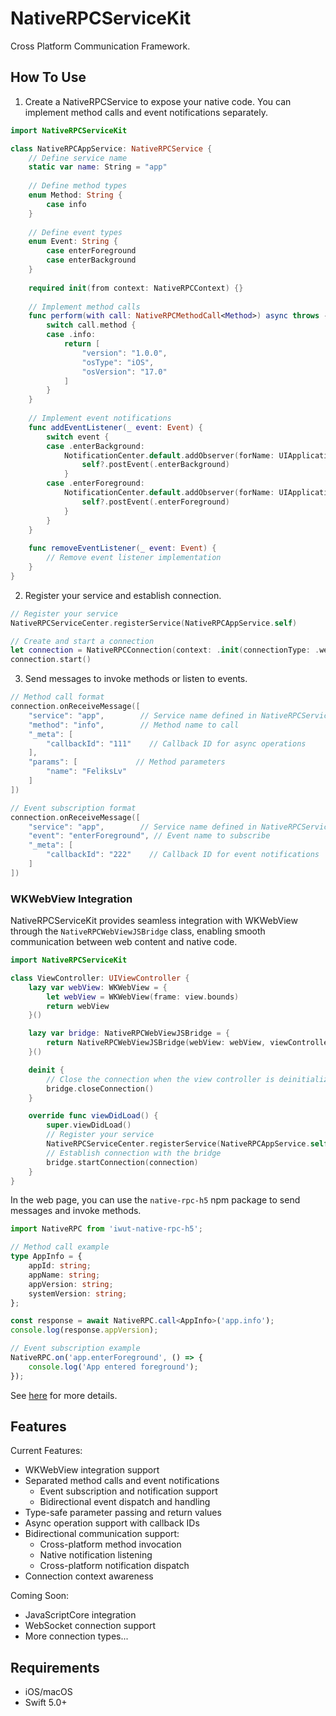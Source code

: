 # NativeRPCServiceKit

Cross Platform Communication Framework.

## How To Use

1. Create a NativeRPCService to expose your native code. You can implement method calls and event notifications separately.

```swift
import NativeRPCServiceKit

class NativeRPCAppService: NativeRPCService {
    // Define service name
    static var name: String = "app"
    
    // Define method types
    enum Method: String {
        case info
    }
    
    // Define event types
    enum Event: String {
        case enterForeground
        case enterBackground
    }
    
    required init(from context: NativeRPCContext) {}
    
    // Implement method calls
    func perform(with call: NativeRPCMethodCall<Method>) async throws -> NativeRPCResponseData? {
        switch call.method {
        case .info:
            return [
                "version": "1.0.0",
                "osType": "iOS",
                "osVersion": "17.0"
            ]
        }
    }
    
    // Implement event notifications
    func addEventListener(_ event: Event) {
        switch event {
        case .enterBackground:
            NotificationCenter.default.addObserver(forName: UIApplication.didEnterBackgroundNotification, object: nil, queue: nil) { [weak self] _ in
                self?.postEvent(.enterBackground)
            }
        case .enterForeground:
            NotificationCenter.default.addObserver(forName: UIApplication.willEnterForegroundNotification, object: nil, queue: nil) { [weak self] _ in
                self?.postEvent(.enterForeground)
            }
        }
    }
    
    func removeEventListener(_ event: Event) {
        // Remove event listener implementation
    }
}
```

2. Register your service and establish connection.

```swift
// Register your service
NativeRPCServiceCenter.registerService(NativeRPCAppService.self)

// Create and start a connection
let connection = NativeRPCConnection(context: .init(connectionType: .webSocket))
connection.start()
```

3. Send messages to invoke methods or listen to events.

```swift
// Method call format
connection.onReceiveMessage([
    "service": "app",        // Service name defined in NativeRPCService
    "method": "info",        // Method name to call
    "_meta": [
        "callbackId": "111"    // Callback ID for async operations
    ],
    "params": [             // Method parameters
        "name": "FeliksLv"
    ]
])

// Event subscription format
connection.onReceiveMessage([
    "service": "app",        // Service name defined in NativeRPCService
    "event": "enterForeground", // Event name to subscribe
    "_meta": [
        "callbackId": "222"    // Callback ID for event notifications
    ]
])
```

### WKWebView Integration

NativeRPCServiceKit provides seamless integration with WKWebView through the `NativeRPCWebViewJSBridge` class, enabling smooth communication between web content and native code.

```swift
import NativeRPCServiceKit

class ViewController: UIViewController {
    lazy var webView: WKWebView = {
        let webView = WKWebView(frame: view.bounds)
        return webView
    }()

    lazy var bridge: NativeRPCWebViewJSBridge = {
        return NativeRPCWebViewJSBridge(webView: webView, viewController: self)
    }()

    deinit {
        // Close the connection when the view controller is deinitialized
        bridge.closeConnection()
    }

    override func viewDidLoad() {
        super.viewDidLoad()
        // Register your service
        NativeRPCServiceCenter.registerService(NativeRPCAppService.self)
        // Establish connection with the bridge
        bridge.startConnection(connection)
    }
}
```

In the web page, you can use the `native-rpc-h5` npm package to send messages and invoke methods.

```ts
import NativeRPC from 'iwut-native-rpc-h5';

// Method call example
type AppInfo = {
    appId: string;
    appName: string;
    appVersion: string;
    systemVersion: string;
};

const response = await NativeRPC.call<AppInfo>('app.info');
console.log(response.appVersion);

// Event subscription example
NativeRPC.on('app.enterForeground', () => {
    console.log('App entered foreground');
});
```

See [here](https://github.com/FeliksLv01/native-rpc-h5) for more details.

## Features

Current Features:

-   WKWebView integration support
-   Separated method calls and event notifications
    -   Event subscription and notification support
    -   Bidirectional event dispatch and handling
-   Type-safe parameter passing and return values
-   Async operation support with callback IDs
-   Bidirectional communication support:
    -   Cross-platform method invocation
    -   Native notification listening
    -   Cross-platform notification dispatch
-   Connection context awareness

Coming Soon:

-   JavaScriptCore integration
-   WebSocket connection support
-   More connection types...

## Requirements

-   iOS/macOS
-   Swift 5.0+
